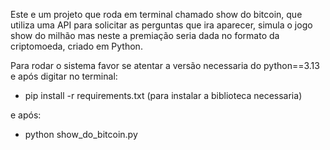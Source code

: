 Este e um projeto que roda em terminal chamado show do bitcoin, que utiliza uma API para solicitar as perguntas que ira aparecer, simula o jogo show do milhão mas neste a premiação seria dada no formato da criptomoeda, criado em Python.

Para rodar o sistema favor se atentar a versão necessaria do python==3.13 e após digitar no terminal:

- pip install -r requirements.txt (para instalar a biblioteca necessaria)

e após:

- python show_do_bitcoin.py
